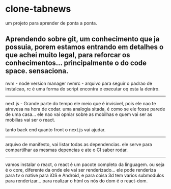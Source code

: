 # clone-tabnews
um projeto para aprender de ponta a ponta.

Aprendendo sobre git, um conhecimento que ja possuia, porem estamos entrando em detalhes o que achei muito legal, para reforcar os conhecimentos...
principalmente o do code space.
sensaciona.
---

nvm - node version manager
nvmrc - arquivo para seguir o padrao de instalcao, rc é uma forma do script encontra e executar oq esta la dentro.

----

next.js - Grande parte do tempo ele meio que é invisivel, pois ele nao te atravesa na hora de codar.
uma analogia sitada, é como se ele fosse parede de uma casa... ele nao vai opniar sobre as mobilhas e quem vai ser as mobilias vai ser o react.

tanto back end quanto front o next.js vai ajudar.

---

arquivo de manifesto, vai listar todas as dependencias.
ele serve para compartilhar as mesmas depencias e ate o CI saber rodar.

---
vamos instalar o react, o react é um pacote completo da linguagem. ou seja é o core, diferente da onde ele vai ser renderizado... ele pode renderiza para tv o native para iOS e Android, e para coisa 3d tem varios submodulos para renderizar... para realizar o html os nós do dom é o react-dom.
